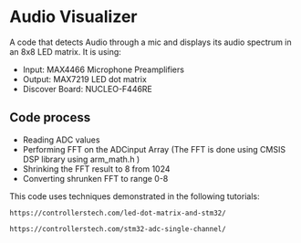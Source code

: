 # Audio Visualizer
A code that detects Audio through a mic and displays its audio spectrum in an 8x8 LED matrix.
It is using:
- Input: MAX4466 Microphone Preamplifiers
- Output: MAX7219 LED dot matrix
- Discover Board: NUCLEO-F446RE


## Code process
- Reading ADC values
- Performing FFT on the ADCinput Array (The FFT is done using CMSIS DSP library using arm_math.h )
- Shrinking the FFT result to 8 from 1024
- Converting shrunken FFT to range 0-8



This code uses techniques demonstrated in the following tutorials:

`https://controllerstech.com/led-dot-matrix-and-stm32/ `

`https://controllerstech.com/stm32-adc-single-channel/`

